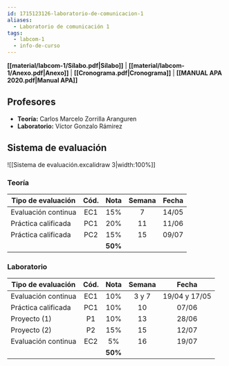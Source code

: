 ```yaml
---
id: 1715123126-laboratorio-de-comunicacion-1
aliases:
  - Laboratorio de comunicación 1
tags:
  - labcom-1
  - info-de-curso
---
```


**[[material/labcom-1/Sílabo.pdf|Sílabo]]** | **[[material/labcom-1/Anexo.pdf|Anexo]]** | **[[Cronograma.pdf|Cronograma]]** | **[[MANUAL APA 2020.pdf|Manual APA]]**

## Profesores

- **Teoría:** Carlos Marcelo Zorrilla Aranguren
- **Laboratorio:** Víctor Gonzalo Rámirez

## Sistema de evaluación

![[Sistema de evaluación.excalidraw 3|width:100%]]

### Teoría

| Tipo de evaluación  | Cód. |  Nota   | Semana | Fecha |
| ------------------- | :--: | :-----: | :----: | :---: |
| Evaluación continua | EC1  |   15%   |   7    | 14/05 |
| Práctica calificada | PC1  |   20%   |   11   | 11/06 |
| Práctica calificada | PC2  |   15%   |   15   | 09/07 |
|                     |      | **50%** |        |       |

### Laboratorio

| Tipo de evaluación  | Cód. |  Nota   | Semana |     Fecha     |
| ------------------- | :--: | :-----: | :----: | :-----------: |
| Evaluación continua | EC1  |   10%   | 3 y 7  | 19/04 y 17/05 |
| Práctica calificada | PC1  |   10%   |   10   |     07/06     |
| Proyecto (1)        |  P1  |   10%   |   13   |     28/06     |
| Proyecto (2)        |  P2  |   15%   |   15   |     12/07     |
| Evaluación continua | EC2  |   5%    |   16   |     19/07     |
|                     |      | **50%** |        |               |
